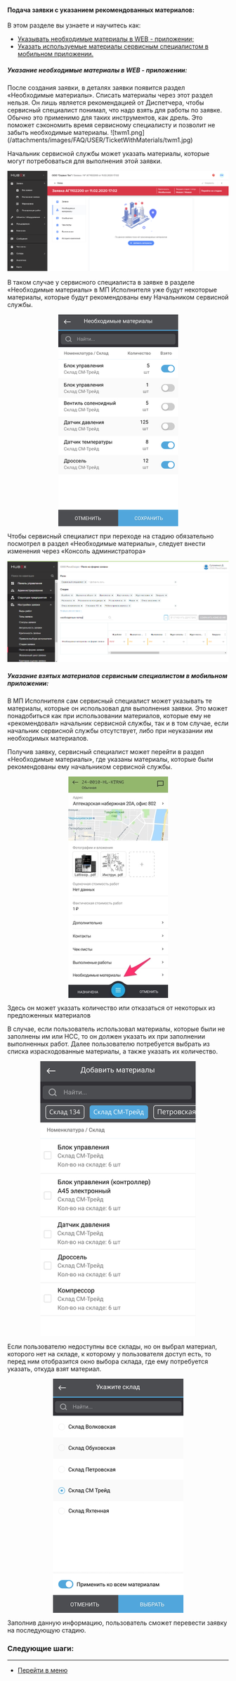 #### Подача заявки с указанием рекомендованных материалов:
В этом разделе вы узнаете и научитесь как:
<html>
  <meta charset="utf-8">
  <title>Быстрый переход внутри документа</title>
 <ul>
       <li><a href="#twrm">Указывать необходимые материалы в WEB - приложении;</a></li>
       <li><a href="#mia">Указать используемые материалы сервисным специалистом в мобильном приложении. </a></li>

 </ul>
</html>

<h5 id="twrm">Указание необходимые материалы в WEB - приложении: </h5>
После создания заявки, в деталях заявки появится раздел «Необходимые материалы». Списать материалы через этот раздел нельзя. Он лишь является рекомендацией от Диспетчера, чтобы сервисный специалист понимал, что надо взять для работы по заявке. Обычно это применимо для таких инструментов, как дрель. Это поможет сэкономить время сервисному специалисту и позволит не забыть необходимые материалы.
![twm1.png](/attachments/images/FAQ/USER/TicketWithMaterials/twm1.jpg)

Начальник сервисной службы может указать материалы, которые могут потребоваться для выполнения этой заявки.

![twm2.png](/attachments/images/FAQ/USER/TicketWithMaterials/twm2.png)

В таком случае у сервисного специалиста в заявке в разделе «Необходимые материалы» в МП Исполнителя уже будут некоторые материалы, которые будут рекомендованы ему Начальником сервисной службы.

<div>
  <img  style="margin: 0 auto; display: block; max-width: 100%;" src="/attachments/images/FAQ/USER/TicketWithMaterials/twm3.jpg" />
</div>

Чтобы сервисный специалист при переходе на стадию обязательно посмотрел в раздел «Необходимые материалы», следует внести изменения через «Консоль администратора»

![twm7.PNG](/attachments/images/FAQ/USER/TicketWithMaterials/twm7.PNG)

<h5 id="mia">Указание взятых материалов сервисным специалистом в мобильном приложении: </h5>
В МП Исполнителя сам сервисный специалист может указывать те материалы, которые он использовал для выполнения заявки. Это может понадобиться как при использовании материалов, которые ему не «рекомендовал» начальник сервисной службы, так и в том случае, если начальник сервисной службы отсутствует, либо при неуказании им необходимых материалов.

Получив заявку, сервисный специалист может перейти в раздел «Необходимые материалы», где указаны материалы, которые были рекомендованы ему начальником сервисной службы.

<div>
  <img  style="margin: 0 auto; display: block; max-width: 100%;" src="/attachments/images/FAQ/USER/TicketWithMaterials/twm4.jpg" />
</div>

Здесь он может указать количество или отказаться от некоторых из предложенных материалов

В случае, если пользователь использовал материалы, которые были не заполнены им или НСС, то он должен указать их при заполнении выполненных работ. Далее пользователю потребуется выбрать из списка израсходованные материалы, а также указать их количество.

<div>
  <img  style="margin: 0 auto; display: block; max-width: 100%;" src="/attachments/images/FAQ/USER/TicketWithMaterials/twm5.jpg" />
</div>

Если пользователю недоступны все склады, но он выбрал материал, которого нет на складе, к которому у пользователя доступ есть, то перед ним отобразится окно выбора склада, где ему потребуется указать, откуда взят материал.

<div>
  <img  style="margin: 0 auto; display: block; max-width: 100%;" src="/attachments/images/FAQ/USER/TicketWithMaterials/twm6.jpg" />
</div>

Заполнив данную информацию, пользователь сможет перевести заявку на последующую стадию.


### Следующие шаги:


___
- [Перейти в меню](http://wiki.hubex.ru)
